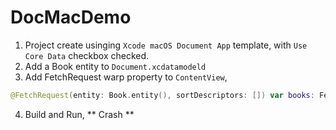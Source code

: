 # DocMacDemo

1. Project create usinging `Xcode macOS Document App` template, with `Use Core Data` checkbox checked.
2. Add a Book entity to `Document.xcdatamodeld`
3. Add FetchRequest warp property to `ContentView`,
```swift
@FetchRequest(entity: Book.entity(), sortDescriptors: []) var books: FetchedResults<Book>
```
4. Build and Run, ** Crash **
